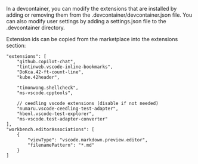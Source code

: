 In a devcontainer, you can modify the extensions that are installed by adding or removing them from the .devcontainer/devcontainer.json file. You can also modify user settings by adding a settings.json file to the .devcontainer directory.

Extension ids can be copied from the marketplace into the extensions section:
```jsonc
"extensions": [
	"github.copilot-chat",
	"tintinweb.vscode-inline-bookmarks",
	"DoKca.42-ft-count-line",
	"kube.42header",

	"timonwong.shellcheck",
	"ms-vscode.cpptools",

	// ceedling vscode extensions (disable if not needed)
	"numaru.vscode-ceedling-test-adapter",
	"hbenl.vscode-test-explorer",
	"ms-vscode.test-adapter-converter"
],
"workbench.editorAssociations": [
	{
		"viewType": "vscode.markdown.preview.editor",
		"filenamePattern": "*.md"
	}
]
```
